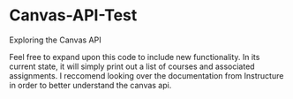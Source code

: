 # Canvas-API-Test
Exploring the Canvas API

Feel free to expand upon this code to include new functionality. In its current state, it will simply print out a list of courses and associated assignments. I reccomend looking over the documentation from Instructure in order to better understand the canvas api.
